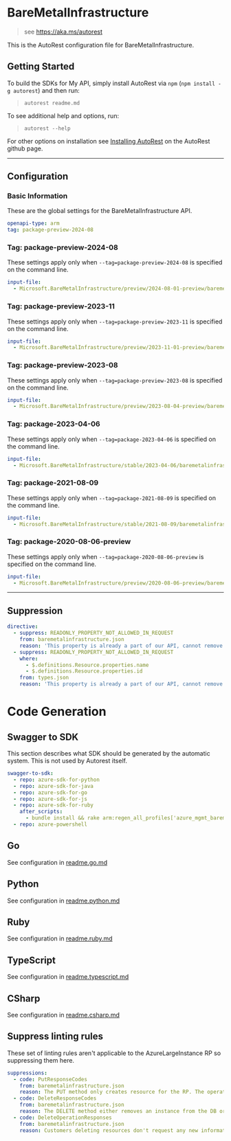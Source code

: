 # BareMetalInfrastructure

> see https://aka.ms/autorest

This is the AutoRest configuration file for BareMetalInfrastructure.

## Getting Started

To build the SDKs for My API, simply install AutoRest via `npm` (`npm install -g autorest`) and then run:

> `autorest readme.md`

To see additional help and options, run:

> `autorest --help`

For other options on installation see [Installing AutoRest](https://aka.ms/autorest/install) on the AutoRest github page.

---

## Configuration

### Basic Information

These are the global settings for the BareMetalInfrastructure API.

``` yaml
openapi-type: arm
tag: package-preview-2024-08
```

### Tag: package-preview-2024-08

These settings apply only when `--tag=package-preview-2024-08` is specified on the command line.
```yaml $(tag) == 'package-preview-2024-08'
input-file:
  - Microsoft.BareMetalInfrastructure/preview/2024-08-01-preview/baremetalinfrastructure.json
```

### Tag: package-preview-2023-11

These settings apply only when `--tag=package-preview-2023-11` is specified on the command line.

```yaml $(tag) == 'package-preview-2023-11'
input-file:
  - Microsoft.BareMetalInfrastructure/preview/2023-11-01-preview/baremetalinfrastructure.json
```
### Tag: package-preview-2023-08

These settings apply only when `--tag=package-preview-2023-08` is specified on the command line.

``` yaml $(tag) == 'package-preview-2023-08'
input-file:
  - Microsoft.BareMetalInfrastructure/preview/2023-08-04-preview/baremetalinfrastructure.json
```

### Tag: package-2023-04-06

These settings apply only when `--tag=package-2023-04-06` is specified on the command line.

``` yaml $(tag) == 'package-2023-04-06'
input-file:
  - Microsoft.BareMetalInfrastructure/stable/2023-04-06/baremetalinfrastructure.json
```

### Tag: package-2021-08-09

These settings apply only when `--tag=package-2021-08-09` is specified on the command line.

``` yaml $(tag) == 'package-2021-08-09'
input-file:
  - Microsoft.BareMetalInfrastructure/stable/2021-08-09/baremetalinfrastructure.json
```

### Tag: package-2020-08-06-preview

These settings apply only when `--tag=package-2020-08-06-preview` is specified on the command line.

``` yaml $(tag) == 'package-2020-08-06-preview'
input-file:
  - Microsoft.BareMetalInfrastructure/preview/2020-08-06-preview/baremetalinfrastructure.json
```

---

## Suppression

```yaml
directive:
  - suppress: READONLY_PROPERTY_NOT_ALLOWED_IN_REQUEST
    from: baremetalinfrastructure.json
    reason: 'This property is already a part of our API, cannot remove it'
  - suppress: READONLY_PROPERTY_NOT_ALLOWED_IN_REQUEST
    where:
      - $.definitions.Resource.properties.name
      - $.definitions.Resource.properties.id
    from: types.json
    reason: 'This property is already a part of our API, cannot remove it'
```

# Code Generation

## Swagger to SDK

This section describes what SDK should be generated by the automatic system.
This is not used by Autorest itself.

``` yaml $(swagger-to-sdk)
swagger-to-sdk:
  - repo: azure-sdk-for-python
  - repo: azure-sdk-for-java
  - repo: azure-sdk-for-go
  - repo: azure-sdk-for-js
  - repo: azure-sdk-for-ruby
    after_scripts:
      - bundle install && rake arm:regen_all_profiles['azure_mgmt_baremetalinfrastructure']
  - repo: azure-powershell
```

## Go

See configuration in [readme.go.md](./readme.go.md)

## Python

See configuration in [readme.python.md](./readme.python.md)

## Ruby

See configuration in [readme.ruby.md](./readme.ruby.md)

## TypeScript

See configuration in [readme.typescript.md](./readme.typescript.md)

## CSharp

See configuration in [readme.csharp.md](./readme.csharp.md)

## Suppress linting rules

These set of linting rules aren't applicable to the AzureLargeInstance RP so suppressing them here.

``` yaml
suppressions:
  - code: PutResponseCodes
    from: baremetalinfrastructure.json
    reason: The PUT method only creates resource for the RP. The operation to update an existing instance is unsupported. This is because instances that are 'created' are simply assigned to customers, and have already been provisioned. ARM operations to change the provisioning status of a resource are unsupported.
  - code: DeleteResponseCodes
    from: baremetalinfrastructure.json
    reason: The DELETE method either removes an instance from the DB or returns an error. Since only one successful outcome is possible, it doesn't make sense for our RP to support both 200 and 204.
  - code: DeleteOperationResponses
    from: baremetalinfrastructure.json
    reason: Customers deleting resources don't request any new information from the operation besides its result. Therefore it makes sense to return no content when the operation succeeds.
```